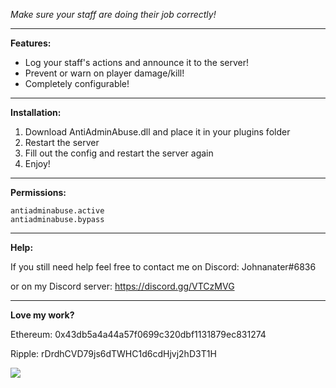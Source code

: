 *Make sure your staff are doing their job correctly!*

---

**Features:**

* Log your staff's actions and announce it to the server!
* Prevent or warn on player damage/kill!
* Completely configurable!

---

**Installation:**

1. Download AntiAdminAbuse.dll and place it in your plugins folder
2. Restart the server
4. Fill out the config and restart the server again
5. Enjoy!

---

**Permissions:**
	
	antiadminabuse.active
	antiadminabuse.bypass
	
---

**Help:**

If you still need help feel free to contact me on Discord: Johnanater#6836

or on my Discord server: https://discord.gg/VTCzMVG

---	

**Love my work?**

Ethereum: 0x43db5a4a44a57f0699c320dbf1131879ec831274

Ripple: rDrdhCVD79js6dTWHC1d6cdHjvj2hD3T1H

[![](https://www.paypalobjects.com/webstatic/en_US/btn/btn_donate_cc_147x47.png)](https://www.paypal.com/cgi-bin/webscr?cmd=_s-xclick&hosted_button_id=7QEHYC457X5SW)
